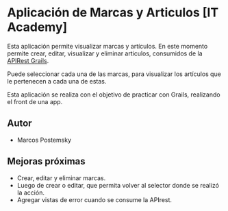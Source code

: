 # Aplicación de Marcas y Articulos [IT Academy]

Esta aplicación permite visualizar marcas y artículos. En este momento permite crear, editar, visualizar y eliminar
articulos, consumidos de la [APIRest Grails](https://github.com/marcospostemsky/APIrestGrails).

Puede seleccionar cada una de las marcas, para visualizar los artículos que le pertenecen a cada una de estas.


Esta aplicación se realiza con el objetivo de practicar con Grails, realizando el front 
de una app.

## Autor

* Marcos Postemsky


## Mejoras próximas

* Crear, editar y eliminar marcas.
* Luego de crear o editar, que permita volver al selector donde se realizó la 
acción.
* Agregar vistas de error cuando se consume la APIrest.



